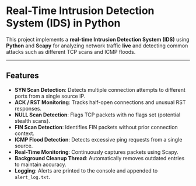 # Real-Time Intrusion Detection System (IDS) in Python

This project implements a **real-time Intrusion Detection System (IDS)** using **Python** and **Scapy** for analyzing network traffic **live** and detecting common attacks such as different TCP scans and ICMP floods.

---

## Features

- **SYN Scan Detection**: Detects multiple connection attempts to different ports from a single source IP.
- **ACK / RST Monitoring**: Tracks half-open connections and unusual RST responses.
- **NULL Scan Detection**: Flags TCP packets with no flags set (potential stealth scans).
- **FIN Scan Detection**: Identifies FIN packets without prior connection context.
- **ICMP Flood Detection**: Detects excessive ping requests from a single source.
- **Real-Time Monitoring**: Continuously captures packets using Scapy.
- **Background Cleanup Thread**: Automatically removes outdated entries to maintain accuracy.
- **Logging**: Alerts are printed to the console and appended to `alert_log.txt`.



